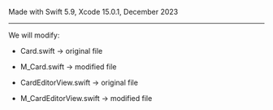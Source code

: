 Made with Swift 5.9, Xcode 15.0.1, December 2023

- - - -

We will modify:

* Card.swift -> original file
* M_Card.swift -> modified file

* CardEditorView.swift -> original file
* M_CardEditorView.swift -> modified file
